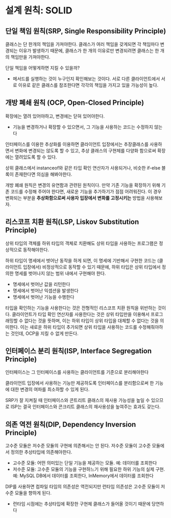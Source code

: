 # 설계 원칙: SOLID
## 단일 책임 원칙(SRP, Single Responsibility Principle)
클래스는 단 한개의 책임을 가져야한다. 클래스가 여러 책임을 갖게되면 각 책임마다 변경되는 이유가 발생하기 때문에, 클래스가 한 개의 이유로만 변경되려면 클래스는 한 개의 책임만을 가져야한다. 

단일 책임을 어떻게하면 지킬 수 있을까?
- 메서드를 실행하는 것이 누구인지 확인해보는 것이다. 서로 다른 클라이언트에서 서로 이유로 같은 클래스를 참조한다면 각각의 책임을 가지고 있을 가능성이 높다.

## 개방 폐쇄 원칙 (OCP, Open-Closed Principle)
확장에는 열려 있어야하고, 변경에는 닫혀 있어야한다.
- 기능을 변경하거나 확장할 수 있으면서, 그 기능을 사용하는 코드는 수정하지 않는다

인터페이스를 이용한 추상화를 이용하면 클라이언트 입장에서는 추장클래스를 사용하면서 변화에 변경되는 않도록 할 수 있고, 추상 클래스의 구현체를 다양화 함으로써 확장에는 열려있도록 할 수 있다.

상위 클래스에서 instanceof와 같은 타입 확인 연산자가 사용되거나, 비슷한 if-else 블록이 존재한다면 의심을 해봐야한다. 

개방 폐쇄 원칙은 변경의 유연함과 관련된 원칙이다. 만약 기존 기능을 확장하기 위해 기존 코드를 수정해 주어야 한다면, 새로운 기능을 추가하기가 점점 어려워진다. 이 경우 변화되는 부분을 __추상화함으로써 사용자 입장에서 변화를 고정시키는__ 방법을 사용해보자. 

## 리스코프 치환 원칙(LSP, Liskov Substitution Principle)
상위 타입의 객체를 하위 타입의 객체로 치환해도 상위 타입을 사용하는 프로그램은 정상적으로 동작해야한다. 

하위 타입이 명세에서 벗어난 동작을 하게 되면, 이 명세에 기반해서 구현한 코드는 (클라이언트 입장에서) 비정상적으로 동작할 수 있기 때문에, 하위 타입은 상위 타입에서 정의한 명세를 벗어나지 않는 범위 내에서 구현해야 한다. 
- 명세에서 벗어난 값을 리턴한다
- 명세에서 벗어난 익셉션을 발생한다
- 명세에서 벗어난 기능을 수행한다

타입을 확인하는 기능을 사용한다는 것은 전형적인 리스코프 치환 원칙을 위반하는 것이다. 클라이언트가 타입 확인 연산자를 사용한다는 것은 상위 타입만을 이용해서 프로그래밍할 수 없다는 것을 뜻하며, 이는 하위 타입이 상위 타입을 대체할 수 없다는 것을 의미한다. 이는 새로운 하위 타입이 추가되면 상위 타입을 사용하는 코드를 수정해줘야하는 것인데, OCP을 지킬 수 없게 만든다. 

## 인터페이스 분리 원칙(ISP, Interface Segregation Principle)
인터페이스는 그 인터페이스를 사용하는 클라이언트를 기준으로 분리해야한다

클라이언트 입장에서 사용하는 기능만 제공하도록 인터페이스를 분리함으로써 한 기능에 대한 변경의 여파를 최소하할 수 있게 된다. 

SRP가 잘 지켜질 때 인터페이스와 콘트리트 클래스의 재사용 가능성을 높일 수 있으므로 ISP는 결국 인터페이스와 콘크리트 클래스의 재사용성을 높여주는 효과도 갖는다. 

## 의존 역전 원칙(DIP, Dependency Inversion Principle)
고수준 모듈은 저수준 모듈의 구현에 의존해서는 안 된다. 저수준 모듈이 고수준 모듈에서 정의한 추상타입에 의존해야한다. 
- 고수준 모듈: 어떤 의미있는 단일 기능을 제공하는 모듈. 예: 데이터를 조회한다
- 저수준 모듈: 고수준 모듈의 기능을 구현하느기 위해 필요한 하위 기능의 실제 구현. 예: MySQL DB에서 데이터를 조회한다, InMemory에서 데이터를 조회한다

DIP를 사용하면 컴파일 타임의 의존성은 역전되지만 런타임 의존성은 고수준 모듈이 저수준 모듈을 향하게 된다.
- 런타임 시점에는 추상타입에 확장한 구현체 클래스가 들어올 것이기 때문에 당연하다